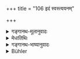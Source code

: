 +++
title = "106 इदं स्वस्त्ययनम्"

+++

<details><summary>गङ्गानथ-मूलानुवादः</summary>

This (treatise) is ever conducive to welfare; it is most excellent; it expands the understanding brings fame and constitutes the highest good.—(106)
</details>

<details><summary>मेधातिथिः</summary>

[^१५३]:
     M G: āyuṣyam

**स्वस्त्य्**अभिप्रेतस्यार्थस्याविनाशः । **अयनं** प्रापणम् । स्वस्ति प्राप्यते येन तत् **स्वस्त्ययनम्** । **श्रेष्ठम्** अन्येभ्यो जपहोमादिभ्यः । न हि शास्त्रम् अन्तरेण तेषाम् अनुष्ठानं संभवति, अतस् तदनुष्ठानहेतुत्वाच् छ्रेष्टम् एतत् । अथ वा धर्मज्ञानार्थवाक्यान्य् एव श्रेयस्यान्य् अनुष्ट्ःआनं तु क्लेशकरम् अत उच्यते **श्रेष्ठम्** इति । **इदं बुद्धिविवर्धनम्** । शास्त्रे ह्य् आसेव्यमाने तदर्थस्य प्रकाशनाद् ग्रन्थिप्रमोक्षाद् बुद्धिविवृद्धिः प्रसिद्धैव । **इदं यशस्यम्**, धर्मज्ञः संशयानैः पृच्छ्यमानः ख्यातिं लभते । यशसो निमित्तं **यशस्यं** । विद्वत्तौदार्यादिगुणवत्तया प्रसिद्धिर् **यशः** । **निःश्रेयसं** दुःखाननुविद्धायाः प्रीतेः स्वर्गापवर्गलक्षणायास् तत्प्राप्तिहेतुकर्मज्ञानहेतुत्वान् **निःश्रेयसं परं श्रेष्ठम्** ॥ १.१०६ ॥
</details>

<details><summary>गङ्गानथ-भाष्यानुवादः</summary>

‘*Svasti*,’ ‘*Welfare*’—is the non-hindrance (fulfilment) of what is desired; ‘*dyana*’ ‘*conducive*,’ is that which brings about; hence ‘*svastyayana*,’ ‘*conducive to welfare*,’ means that which brings about the fulfilment of what is desired.

‘*Most excellent*’—in comparison to such acts as the telling of beads, pouring of libations and so forth; without this treatise the performance of such acts is not possible; hence as leading to their performance, it is described as ‘*most important*.’ Or, it may mean that the words and sentences that serve to bring about the knowledge of virtue are
*excellent*; while the actual performance is painful; hence the former
are spoken of as ‘*most excellent*.’

‘*It expands the intellect*’—when the treatise is duly studied, its subject-matter becomes illuminated, and the hard knots become untied; hence follows the *expansion of the understanding*, as is well known.

‘*it brings fame*,’—when a man knows Dharma his opinion is sought for by enquirers, and thus he acquires fame. The term ‘*Yaśasyam*’ means *that which is the cause of fame*’, ‘*fame*’ consists in being known as possessing the qualities of learning, nobility and so forth.

‘*The highest good*’—It brings about the due knowledge of Actions and Wisdom, which lead to the attainment of bliss unalloyed with pain, such bliss appearing in the form of ‘Heaven’ and ‘Final Release’; and for this reason this treatise constitutes the ‘*highest*,’ most excellent, ‘*good*’—(106).
</details>

<details><summary>Bühler</summary>

106	(To study) this (work) is the best means of securing welfare, it increases understanding, it procures fame and long life, it (leads to) supreme bliss.
</details>
